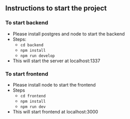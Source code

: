 ## Instructions to start the project

### To start backend
- Please install postgres and node to start the backend
- Steps:
    - `cd backend`
    - `npm install`
    - `npm run develop`
- This will start the server at localhost:1337

### To start frontend
- Please install node to start the frontend
- Steps
    - `cd frontend`
    - `npm install`
    - `npm run dev`
- This will start frontend at localhost:3000
